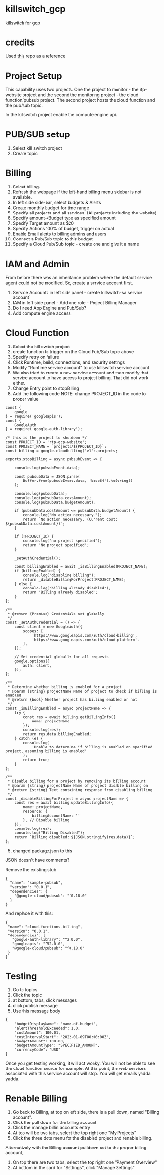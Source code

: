 # killswitch_gcp
killswitch for gcp

# credits
Used [this](https://github.com/aioverlords/Google-Cloud-Platform-Killswitch) repo as a reference

# Project Setup

This capability uses two projects.  One the project to monitor - the rtp-website project
and the second the monitoring project - the cloud function/pubsub project.  The second 
project hosts the cloud function and the pub/sub topic.

In the killswitch project enable the compute engine api.

# PUB/SUB setup
1. Select kill switch project
2. Create topic

# Billing 
1. Select billing.
2. Refresh the webpage if the left-hand billing menu sidebar is not available.
3. In left side side-bar, select budgets & Alerts
4. Create monthly budget for time range
5. Specify all projects and all services.  (All projects including the website)
6. Specify amount->Budget type as specified amount
7. Specify Target amount as $20
8. Specify Actions 100% of budget, trigger on actual
9. Enable Email alerts to billing admins and users
10. Connect a Pub/Sub topic to this budget
11. Specify a Cloud Pub/Sub topic - create one and give it a name


# IAM and Admin

From before there was an inheritance problem where the default service agent could not
be modified.  So, create a service account first.

1. Service Accounts in left side panel - create killswitch-sa service account`
2. IAM in left side panel - Add one role - Project Billing Manager
3. Do I need App Engine and Pub/Sub?
4. Add compute engine access.


# Cloud Function
1. Select the kill switch project 
2. create function to trigger on the Cloud Pub/Sub topic above
3. Specify retry on failure
4. Click Runtime, build, connections, and security settings
5. Modify "Runtime service account" to use killswitch service account
6. We also tried to create a new service account and then modify that service
account to have access to project billing.  That did not work either.
8. Change Entry point to stopBilling
9. Add the following code NOTE: change PROJECT_ID in the code to proper value


```
const {
    google
} = require('googleapis');
const {
    GoogleAuth
} = require('google-auth-library');

/* this is the project to shutdown */
const PROJECT_ID = 'rtp-gcp-website';
const PROJECT_NAME = `projects/${PROJECT_ID}`;
const billing = google.cloudbilling('v1').projects;

exports.stopBilling = async pubsubEvent => {

    console.log(pubsubEvent.data);

    const pubsubData = JSON.parse(
        Buffer.from(pubsubEvent.data, 'base64').toString()
    );

    console.log(pubsubData);
    console.log(pubsubData.costAmount);
    console.log(pubsubData.budgetAmount);

    if (pubsubData.costAmount <= pubsubData.budgetAmount) {
        console.log("No action necessary.");
        return `No action necessary. (Current cost: ${pubsubData.costAmount})`;
    }

    if (!PROJECT_ID) {
        console.log("no project specified");
        return 'No project specified';
    }

    _setAuthCredential();

    const billingEnabled = await _isBillingEnabled(PROJECT_NAME);
    if (billingEnabled) {
        console.log("disabling billing");
        return _disableBillingForProject(PROJECT_NAME);
    } else {
        console.log("billing already disabled");
        return 'Billing already disabled';
    }
};

/**
 * @return {Promise} Credentials set globally
 */
const _setAuthCredential = () => {
    const client = new GoogleAuth({
        scopes: [
            'https://www.googleapis.com/auth/cloud-billing',
            'https://www.googleapis.com/auth/cloud-platform',
        ],
    });

    // Set credential globally for all requests
    google.options({
        auth: client,
    });
};

/**
 * Determine whether billing is enabled for a project
 * @param {string} projectName Name of project to check if billing is enabled
 * @return {bool} Whether project has billing enabled or not
 */
const _isBillingEnabled = async projectName => {
    try {
        const res = await billing.getBillingInfo({
            name: projectName
        });
        console.log(res);
        return res.data.billingEnabled;
    } catch (e) {
        console.log(
            'Unable to determine if billing is enabled on specified project, assuming billing is enabled'
        );
        return true;
    }
};

/**
 * Disable billing for a project by removing its billing account
 * @param {string} projectName Name of project disable billing on
 * @return {string} Text containing response from disabling billing
 */
const _disableBillingForProject = async projectName => {
    const res = await billing.updateBillingInfo({
        name: projectName,
        resource: {
            billingAccountName: ''
        }, // Disable billing
    });
    console.log(res);
    console.log("Billing Disabled");
    return `Billing disabled: ${JSON.stringify(res.data)}`;
};
```
5. changed package.json to this

JSON doesn't have comments?

Remove the existing stub 

```
{
  "name": "sample-pubsub",
  "version": "0.0.1",
  "dependencies": {
    "@google-cloud/pubsub": "^0.18.0"
  }
}
```

And replace it with this:


```
{
 "name": "cloud-functions-billing",
 "version": "0.0.1",
 "dependencies": {
   "google-auth-library": "^2.0.0",
   "googleapis": "^52.0.0",
   "@google-cloud/pubsub": "^0.18.0"
 }
}
```




# Testing
1. Go to topics
2. Click the topic
3. at bottom, tabs, click messages
4. click publish message
5. Use this message body
```
{
    "budgetDisplayName": "name-of-budget",
    "alertThresholdExceeded": 1.0,
    "costAmount": 100.01,
    "costIntervalStart": "2022-01-09T00:00:00Z",
    "budgetAmount": 100.00,
    "budgetAmountType": "SPECIFIED_AMOUNT",
    "currencyCode": "USD"
}
```

Once you get testing working, it will act wonky.  You will not be able to see the cloud function source for example.
At this point, the web services associated with this service account will stop.  You will get emails yadda yadda.

# Renable Billing
1. Go back to Billing, at top on left side, there is a pull down, named "Billing account".  
2. Click the pull down for the billing account
3. Click the manage billin accounts entry
4. At top will be two tabs, select the top right one "My Projects"
5. Click the three dots menu for the disabled project and renable billing.

Alternatively with the Billing account pulldown set to the proper billing account, 
1. On top there are two tabs, select the top right one "Payment Overview"
2. At bottom in the card for "Settings", click "Manage Settings"



